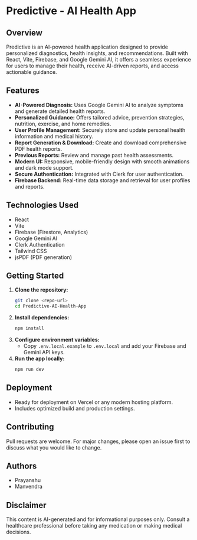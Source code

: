 # Predictive - AI Health App

## Overview
Predictive is an AI-powered health application designed to provide personalized diagnostics, health insights, and recommendations. Built with React, Vite, Firebase, and Google Gemini AI, it offers a seamless experience for users to manage their health, receive AI-driven reports, and access actionable guidance.

## Features
- **AI-Powered Diagnosis:** Uses Google Gemini AI to analyze symptoms and generate detailed health reports.
- **Personalized Guidance:** Offers tailored advice, prevention strategies, nutrition, exercise, and home remedies.
- **User Profile Management:** Securely store and update personal health information and medical history.
- **Report Generation & Download:** Create and download comprehensive PDF health reports.
- **Previous Reports:** Review and manage past health assessments.
- **Modern UI:** Responsive, mobile-friendly design with smooth animations and dark mode support.
- **Secure Authentication:** Integrated with Clerk for user authentication.
- **Firebase Backend:** Real-time data storage and retrieval for user profiles and reports.

## Technologies Used
- React
- Vite
- Firebase (Firestore, Analytics)
- Google Gemini AI
- Clerk Authentication
- Tailwind CSS
- jsPDF (PDF generation)

## Getting Started
1. **Clone the repository:**
   ```sh
   git clone <repo-url>
   cd Predictive-AI-Health-App
   ```
2. **Install dependencies:**
   ```sh
   npm install
   ```
3. **Configure environment variables:**
   - Copy `.env.local.example` to `.env.local` and add your Firebase and Gemini API keys.
4. **Run the app locally:**
   ```sh
   npm run dev
   ```

## Deployment
- Ready for deployment on Vercel or any modern hosting platform.
- Includes optimized build and production settings.

## Contributing
Pull requests are welcome. For major changes, please open an issue first to discuss what you would like to change.


## Authors
- Prayanshu
- Manvendra

## Disclaimer
This content is AI-generated and for informational purposes only. Consult a healthcare professional before taking any medication or making medical decisions.
